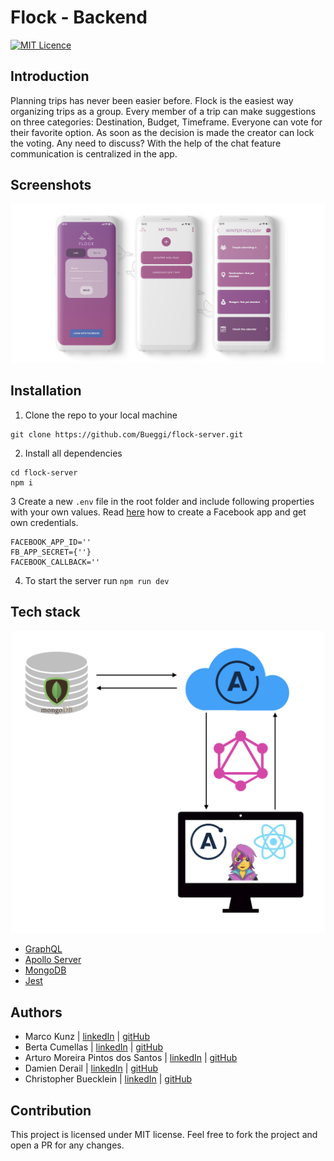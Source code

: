 # Flock - Backend
[![MIT Licence](https://badges.frapsoft.com/os/mit/mit.svg?v=103)](https://opensource.org/licenses/mit-license.php)

## Introduction
Planning trips has never been easier before. Flock is the easiest way organizing trips as a group. Every member of a trip can make suggestions on three categories: Destination, Budget, Timeframe. Everyone can vote for their favorite option. As soon as the decision is made the creator can lock the voting. Any need to discuss? With the help of the chat feature communication is centralized in the app.

## Screenshots
<img src="https://github.com/Bueggi/flock-server/blob/master/first.jpg" />

## Installation
1. Clone the repo to your local machine
``` 
git clone https://github.com/Bueggi/flock-server.git
```
2. Install all dependencies
```
cd flock-server
npm i
```
3 Create a new `.env` file in the root folder and include following properties with your own values.
Read <a href="https://developers.facebook.com/docs/facebook-login/web">here</a> how to create a Facebook app and get own credentials.
```
FACEBOOK_APP_ID=''
FB_APP_SECRET={''}
FACEBOOK_CALLBACK=''
```
4. To start the server run `npm run dev`

## Tech stack
<img src="https://github.com/Bueggi/flock-server/blob/master/techstack.png" />

* <a href="https://graphql.org/">GraphQL</a>
* <a href="https://www.apollographql.com/docs/apollo-server/">Apollo Server</a>
* <a href="https://www.mongodb.com/what-is-mongodb">MongoDB</a>
* <a href="https://jestjs.io/">Jest</a>

## Authors
* Marco Kunz | <a href="https://www.linkedin.com/in/marcokunz/">linkedIn</a> | <a href="https://github.com/mrcknz">gitHub</a>
* Berta Cumellas | <a href="https://www.linkedin.com/in/berta-cumellas/">linkedIn</a> | <a href="https://github.com/bertacume">gitHub</a>
* Arturo Moreira Pintos dos Santos | <a href="https://www.linkedin.com/in/arturo-moreira-santos-381a21176/">linkedIn</a> | <a href="https://github.com/artyBMPS">gitHub</a>
* Damien Derail | <a href="https://www.linkedin.com/in/damien-derail-b446932a/">linkedIn</a> | <a href="https://github.com/Damien1208">gitHub</a>
* Christopher Buecklein | <a href="https://www.linkedin.com/in/christopher-b%C3%BCcklein-594b13b3/">linkedIn</a> | <a href="https://github.com/Bueggi">gitHub</a>

## Contribution
This project is licensed under MIT license. Feel free to fork the project and open a PR for any changes.
